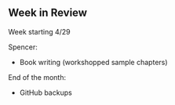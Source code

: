 ## Week in Review

Week starting 4/29

Spencer:
* Book writing (workshopped sample chapters)

End of the month:
* GitHub backups